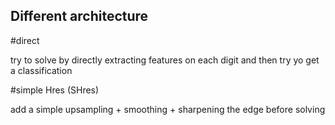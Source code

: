 ## Different architecture

#direct

try to solve by directly extracting features on each digit and then try yo get a classification

#simple Hres (SHres)

add a simple upsampling + smoothing + sharpening the edge before solving
